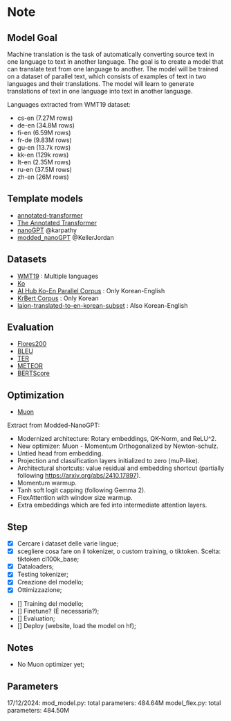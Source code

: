 # Note

## Model Goal

Machine translation is the task of automatically converting source text in one language to text in another language. The goal is to create a model that can translate text from one language to another. The model will be trained on a dataset of parallel text, which consists of examples of text in two languages and their translations. The model will learn to generate translations of text in one language into text in another language.

Languages extracted from WMT19 dataset:

- cs-en (7.27M rows)
- de-en (34.8M rows)
- fi-en (6.59M rows)
- fr-de (9.83M rows)
- gu-en (13.7k rows)
- kk-en (129k rows)
- It-en (2.35M rows)
- ru-en (37.5M rows)
- zh-en (26M rows)

## Template models

- [annotated-transformer](https://github.com/harvardnlp/annotated-transformer/blob/master/AnnotatedTransformer.ipynb)
- [The Annotated Transformer](https://nlp.seas.harvard.edu/2018/04/03/attention.html)
- [nanoGPT](https://github.com/karpathy/nanoGPT) @karpathy
- [modded_nanoGPT](https://github.com/KellerJordan/modded-nanogpt.git) @KellerJordan

## Datasets

- [WMT19](https://huggingface.co/datasets/wmt/wmt19) : Multiple languages
- [Ko](https://github.com/ko-nlp/Korpora)
- [AI Hub Ko-En Parallel Corpus](https://ko-nlp.github.io/Korpora/en-docs/corpuslist/aihub_translation.html) : Only Korean-English
- [KrBert Corpus](https://www.kaggle.com/datasets/junbumlee/kcbert-pretraining-corpus-korean-news-comments/data) : Only Korean
- [laion-translated-to-en-korean-subset](Bingsu/laion-translated-to-en-korean-subset) : Also Korean-English

## Evaluation

- [Flores200](https://github.com/facebookresearch/flores/blob/main/flores200/README.md)
- [BLEU](https://www.digitalocean.com/community/tutorials/bleu-score-in-python)
- [TER](https://pypi.org/project/pyter/)
- [METEOR](https://spotintelligence.com/2024/08/26/meteor-metric-in-nlp-how-it-works-how-to-tutorial-in-python/)
- [BERTScore](https://huggingface.co/spaces/evaluate-metric/bertscore) 

## Optimization

- [Muon](https://www.perplexity.ai/search/muon-optimizer-deep-learning-GcnuaC__Qu2FCqBFamaQwA#0)

Extract from Modded-NanoGPT:

- Modernized architecture: Rotary embeddings, QK-Norm, and ReLU^2.
- New optimizer: Muon - Momentum Orthogonalized by Newton-schulz.
- Untied head from embedding.
- Projection and classification layers initialized to zero (muP-like).
- Architectural shortcuts: value residual and embedding shortcut (partially following https://arxiv.org/abs/2410.17897).
- Momentum warmup.
- Tanh soft logit capping (following Gemma 2).
- FlexAttention with window size warmup.
- Extra embeddings which are fed into intermediate attention layers.


## Step

- [X] Cercare i dataset delle varie lingue;
- [X] scegliere cosa fare on il tokenizer, o custom training, o tiktoken. Scelta: tiktoken cl100k_base;
- [X] Dataloaders;
- [X] Testing tokenizer;
- [X] Creazione del modello;
- [X] Ottimizzazione;
- [] Training del modello;
- [] Finetune? (È necessaria?);
- [] Evaluation;
- [] Deploy (website, load the model on hf);

## Notes

- No Muon optimizer yet;

## Parameters

17/12/2024: mod_model.py: total parameters: 484.64M
            model_flex.py: total parameters: 484.50M

